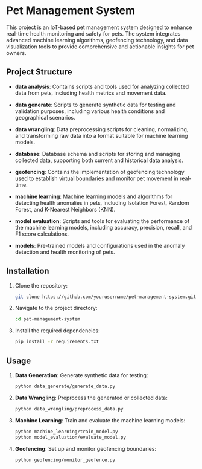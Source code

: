 # Pet Management System

This project is an IoT-based pet management system designed to enhance real-time health monitoring and safety for pets. The system integrates advanced machine learning algorithms, geofencing technology, and data visualization tools to provide comprehensive and actionable insights for pet owners.

## Project Structure

- **data analysis**: Contains scripts and tools used for analyzing collected data from pets, including health metrics and movement data.

- **data generate**: Scripts to generate synthetic data for testing and validation purposes, including various health conditions and geographical scenarios.

- **data wrangling**: Data preprocessing scripts for cleaning, normalizing, and transforming raw data into a format suitable for machine learning models.

- **database**: Database schema and scripts for storing and managing collected data, supporting both current and historical data analysis.

- **geofencing**: Contains the implementation of geofencing technology used to establish virtual boundaries and monitor pet movement in real-time.

- **machine learning**: Machine learning models and algorithms for detecting health anomalies in pets, including Isolation Forest, Random Forest, and K-Nearest Neighbors (KNN).

- **model evaluation**: Scripts and tools for evaluating the performance of the machine learning models, including accuracy, precision, recall, and F1 score calculations.

- **models**: Pre-trained models and configurations used in the anomaly detection and health monitoring of pets.

## Installation

1. Clone the repository:
   ```bash
   git clone https://github.com/yourusername/pet-management-system.git
   ```

2. Navigate to the project directory:
   ```bash
   cd pet-management-system
   ```

3. Install the required dependencies:
   ```bash
   pip install -r requirements.txt
   ```

## Usage

1. **Data Generation**: Generate synthetic data for testing:
   ```bash
   python data_generate/generate_data.py
   ```

2. **Data Wrangling**: Preprocess the generated or collected data:
   ```bash
   python data_wrangling/preprocess_data.py
   ```

3. **Machine Learning**: Train and evaluate the machine learning models:
   ```bash
   python machine_learning/train_model.py
   python model_evaluation/evaluate_model.py
   ```

4. **Geofencing**: Set up and monitor geofencing boundaries:
   ```bash
   python geofencing/monitor_geofence.py
   ```
